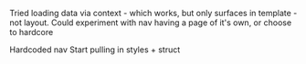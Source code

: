 
Tried loading data via context - which works, but only surfaces in template - not layout.
Could experiment with nav having a page of it's own, or choose to hardcore

Hardcoded nav
Start pulling in styles + struct